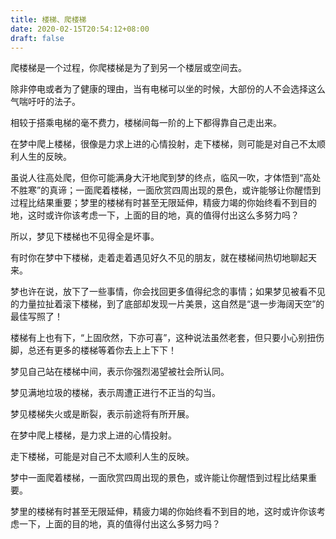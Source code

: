 ```yaml
---
title: 楼梯、爬楼梯
date: 2020-02-15T20:54:12+08:00
draft: false
---
```


爬楼梯是一个过程，你爬楼梯是为了到另一个楼层或空间去。


除非停电或者为了健康的理由，当有电梯可以坐的时候，大部份的人不会选择这么气喘吁吁的法子。


相较于搭乘电梯的毫不费力，楼梯间每一阶的上下都得靠自己走出来。


在梦中爬上楼梯，很像是力求上进的心情投射，走下楼梯，则可能是对自己不太顺利人生的反映。




虽说人往高处爬，但你可能满身大汗地爬到梦的终点，临风一吹，才体悟到“高处不胜寒”的真谛；一面爬着楼梯，一面欣赏四周出现的景色，或许能够让你醒悟到过程比结果重要；梦里的楼梯有时甚至无限延伸，精疲力竭的你始终看不到目的地，这时或许你该考虑一下，上面的目的地，真的值得付出这么多努力吗？

所以，梦见下楼梯也不见得全是坏事。


有时你在梦中下楼梯，走着走着遇见好久不见的朋友，就在楼梯间热切地聊起天来。


梦也许在说，放下了一些事情，你会找回更多值得纪念的事情；如果梦见被看不见的力量拉扯着滚下楼梯，到了底部却发现一片美景，这自然是“退一步海阔天空”的最佳写照了！

楼梯有上也有下，“上固欣然，下亦可喜”，这种说法虽然老套，但只要小心别扭伤脚，总还有更多的楼梯等着你去上上下下！

梦见自己站在楼梯中间，表示你强烈渴望被社会所认同。


梦见满地垃圾的楼梯，表示周遭正进行不正当的勾当。


梦见楼梯失火或是断裂，表示前途将有所开展。


在梦中爬上楼梯，是力求上进的心情投射。


走下楼梯，可能是对自己不太顺利人生的反映。


梦中一面爬着楼梯，一面欣赏四周出现的景色，或许能让你醒悟到过程比结果重要。


梦里的楼梯有时甚至无限延伸，精疲力竭的你始终看不到目的地，这时或许你该考虑一下，上面的目的地，真的值得付出这么多努力吗？